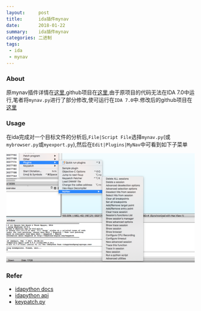 ```yaml
---
layout:     post
title:      ida插件mynav
date:       2018-01-22
summary:    ida插件mynav
categories: 二进制
tags:
 - ida
 - mynav
---
```


### About

原mynav插件详情在[这里][1],github项目在[这里][2],由于原项目的代码无法在IDA 7.0中运行,笔者将`mynav.py`进行了部分修改,使可运行在`IDA 7.0`中.修改后的github项目在[这里][3]

### Usage

在ida完成对一个目标文件的分析后,`File|Script File`选择`mynav.py`(或`mybrowser.py`或`myexport.py`),然后在`Edit|Plugins|MyNav`中可看到如下子菜单

![mynav][4]

### Refer

+ [idapython docs][5]
+ [idapython api][6]
+ [keypatch.py][7]

[1]: http://joxeankoret.com/blog/2010/05/02/mynav-a-python-plugin-for-ida-pro/
[2]: https://github.com/joxeankoret/mynav
[3]: https://github.com/3xp10it/mynav
[4]: https://raw.githubusercontent.com/3xp10it/pic/master/mynav.png
[5]: https://www.hex-rays.com/products/ida/support/idapython_docs/
[6]: https://github.com/idapython/src/blob/d99a89369741ce272ba792d6f087d0739a2f8ac7/api_contents.txt
[7]: https://github.com/keystone-engine/keypatch/blob/master/keypatch.py
